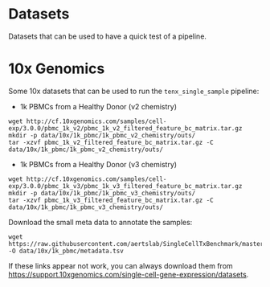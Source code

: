 # Datasets

Datasets that can be used to have a quick test of a pipeline.

# 10x Genomics

Some 10x datasets that can be used to run the `tenx_single_sample` pipeline:
- 1k PBMCs from a Healthy Donor (v2 chemistry)
```
wget http://cf.10xgenomics.com/samples/cell-exp/3.0.0/pbmc_1k_v2/pbmc_1k_v2_filtered_feature_bc_matrix.tar.gz
mkdir -p data/10x/1k_pbmc/1k_pbmc_v2_chemistry/outs/
tar -xzvf pbmc_1k_v2_filtered_feature_bc_matrix.tar.gz -C data/10x/1k_pbmc/1k_pbmc_v2_chemistry/outs/
```
- 1k PBMCs from a Healthy Donor (v3 chemistry)
```
wget http://cf.10xgenomics.com/samples/cell-exp/3.0.0/pbmc_1k_v3/pbmc_1k_v3_filtered_feature_bc_matrix.tar.gz
mkdir -p data/10x/1k_pbmc/1k_pbmc_v3_chemistry/outs/
tar -xzvf pbmc_1k_v3_filtered_feature_bc_matrix.tar.gz -C data/10x/1k_pbmc/1k_pbmc_v3_chemistry/outs/
```

Download the small meta data to annotate the samples:
```
wget https://raw.githubusercontent.com/aertslab/SingleCellTxBenchmark/master/data/10x/1k_pbmc/metadata.tsv -O data/10x/1k_pbmc/metadata.tsv
```

If these links appear not work, you can always download them from https://support.10xgenomics.com/single-cell-gene-expression/datasets.
